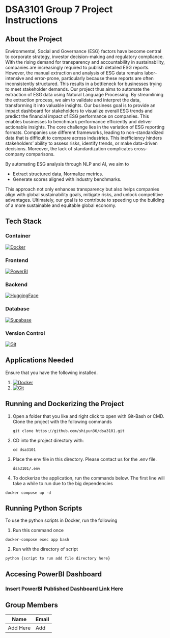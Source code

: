# DSA3101 Group 7 Project Instructions

## About the Project
Environmental, Social and Governance (ESG) factors have become central to corporate strategy, investor decision-making and regulatory compliance. With the rising demand for transparency and accountability in sustainability, companies are increasingly required to publish detailed ESG reports. However, the manual extraction and analysis of ESG data remains labor-intensive and error-prone, particularly because these reports are often inconsistently structured. This results in a bottleneck for businesses trying to meet stakeholder demands. 
Our project thus aims to automate the extraction of ESG data using Natural Language Processing. By streamlining the extraction process, we aim to validate and interpret the data, transforming it into valuable insights. Our business goal is to provide an impact dashboard for stakeholders to visualize overall ESG trends and predict the financial impact of ESG performance on companies. This enables businesses to benchmark performance efficiently and deliver actionable insights.
The core challenge lies in the variation of ESG reporting formats. Companies use different frameworks, leading to non-standardized data that is difficult to compare across industries. This inefficiency hinders stakeholders’ ability to assess risks, identify trends, or make data-driven decisions. Moreover, the lack of standardization complicates cross-company comparisons.

By automating ESG analysis through NLP and AI, we aim to 
- Extract structured data, Normalize metrics.
- Generate scores aligned with industry benchmarks.

This approach not only enhances transparency but also helps companies align with global sustainability goals, mitigate risks, and unlock competitive advantages. Ultimately, our goal is to contribute to speeding up the building of a more sustainable and equitable global economy.

## Tech Stack
### Container
[![Docker](https://img.shields.io/badge/Docker-Container-blue?logo=docker&style=flat-square)](https://www.docker.com/products/docker-desktop/)

### Frontend
[![PowerBI](https://img.shields.io/badge/PowerBI-Frontend-orange?logo=powerbi&style=flat-square)](https://powerbi.microsoft.com/)

### Backend
[![HuggingFace](https://img.shields.io/badge/HuggingFace-Backend-blue?logo=huggingface&style=flat-square)](https://huggingface.co/)

### Database
[![Supabase](https://img.shields.io/badge/Supabase-Database-green?logo=supabase&style=flat-square)](https://supabase.io/)

### Version Control
[![Git](https://img.shields.io/badge/Git-Version%20Control-F05032?logo=git&style=flat-square)](https://git-scm.com/)


## Applications Needed
Ensure that you have the following installed.
1. [![Docker](https://img.shields.io/badge/Docker-Container-blue?logo=docker&style=flat-square)](https://www.docker.com/products/docker-desktop/)
2. [![Git](https://img.shields.io/badge/Git-Version%20Control-F05032?logo=git&style=flat-square)](https://git-scm.com/)

## Running and Dockerizing the Project
1. Open a folder that you like and right click to open with Git-Bash or CMD. Clone the project with the following commands
   ```
   git clone https://github.com/shiyun36/dsa3101.git
   ```
2. CD into the project directory with:
   ```
   cd dsa3101
   ```
3. Place the env file in this directory. Please contact us for the .env file.
   ```
   dsa3101/.env
   ```
4. To dockerize the application, run the commands below. The first line will take a while to run due to the big dependencies
  ```
  docker compose up -d
  ```
## Running Python Scripts
To use the python scripts in Docker, run the following

1. Run this command once
```
docker-compose exec app bash
```

2. Run with the directory of script
```
python {script to run add file directory here}
```

## Accesing PowerBI Dashboard
### Insert PowerBI Published Dashboard Link Here

## Group Members

| Name           | Email          |
|----------------|-----------------|
| Add Here      | Add      |
